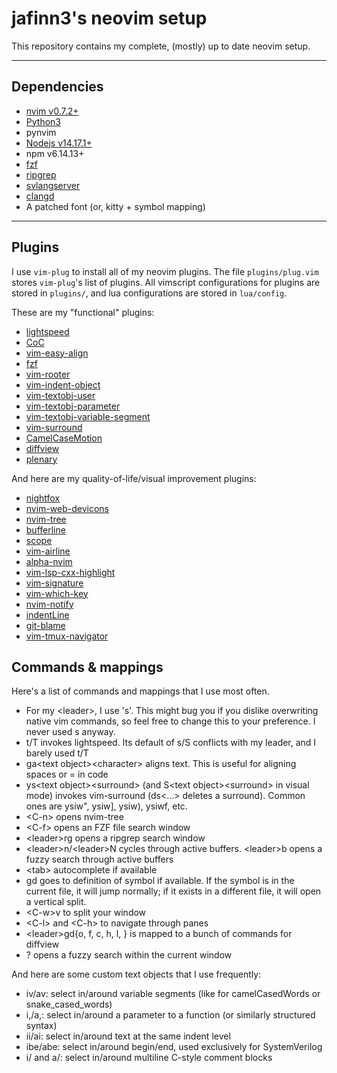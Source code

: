 jafinn3's neovim setup
===================


This repository contains my complete, (mostly) up to date neovim setup.

----------


Dependencies
-------------
- [nvim v0.7.2+](https://github.com/neovim/neovim/wiki/Installing-Neovim)
- [Python3](https://www.python.org/downloads/)
- pynvim
- [Nodejs v14.17.1+](https://nodejs.org/en/download/package-manager/)
- npm v6.14.13+
- [fzf](https://github.com/junegunn/fzf) 
- [ripgrep](https://github.com/BurntSushi/ripgrep)
- [svlangserver](https://github.com/imc-trading/svlangserver)
- [clangd](https://clangd.llvm.org/installation.html)
- A patched font (or, kitty + symbol mapping)

----------


## Plugins ##

I use `vim-plug` to install all of my neovim plugins. The file `plugins/plug.vim` stores `vim-plug`'s list of plugins. All vimscript configurations for plugins are stored in `plugins/`, and lua configurations are stored in `lua/config`.

These are my "functional" plugins:
- [lightspeed](https://github.com/ggandor/lightspeed.nvim)
- [CoC](https://github.com/neoclide/coc.nvim)
- [vim-easy-align](https://github.com/junegunn/vim-easy-align)
- [fzf](https://github.com/junegunn/fzf.vim)
- [vim-rooter](https://github.com/airblade/vim-rooter)
- [vim-indent-object](https://github.com/michaeljsmith/vim-indent-object)
- [vim-textobj-user](https://github.com/kana/vim-textobj-user)
- [vim-textobj-parameter](https://github.com/sgur/vim-textobj-parameter)
- [vim-textobj-variable-segment](https://github.com/Julian/vim-textobj-variable-segment)
- [vim-surround](https://github.com/tpope/vim-surround)
- [CamelCaseMotion](https://github.com/bkad/CamelCaseMotion)
- [diffview](https://github.com/sindrets/diffview.nvim)
- [plenary](https://github.com/nvim-lua/plenary.nvim)

And here are my quality-of-life/visual improvement plugins:
- [nightfox](https://github.com/EdenEast/nightfox.nvim)
- [nvim-web-devicons](https://github.com/kyazdani42/nvim-web-devicons)
- [nvim-tree](https://github.com/kyazdani42/nvim-tree.lua)
- [bufferline](https://github.com/akinsho/bufferline.nvim)
- [scope](https://github.com/tiagovla/scope.nvim)
- [vim-airline](https://github.com/vim-airline/vim-airline)
- [alpha-nvim](https://github.com/goolord/alpha-nvim)
- [vim-lsp-cxx-highlight](https://github.com/jackguo380/vim-lsp-cxx-highlight)
- [vim-signature](https://github.com/kshenoy/vim-signature)
- [vim-which-key](https://github.com/liuchengxu/vim-which-key)
- [nvim-notify](https://github.com/rcarriga/nvim-notify)
- [indentLine](https://github.com/Yggdroot/indentLine)
- [git-blame](https://github.com/f-person/git-blame.nvim)
- [vim-tmux-navigator](https://github.com/christoomey/vim-tmux-navigator)

## Commands & mappings ##
Here's a list of commands and mappings that I use most often. 

- For my \<leader\>, I use 's'. This might bug you if you dislike overwriting native vim commands, so feel free to change this to your preference. I never used s anyway.
- t/T invokes lightspeed. Its default of s/S conflicts with my leader, and I barely used t/T
- ga\<text object\><character\> aligns text. This is useful for aligning spaces or = in code
- ys\<text object\><surround\> (and S<text object\><surround\> in visual mode) invokes vim-surround (ds<...\> deletes a surround). Common ones are ysiw", ysiw], ysiw), ysiwf, etc.
- \<C-n\> opens nvim-tree
- \<C-f\> opens an FZF file search window
- \<leader\>rg opens a ripgrep search window
- \<leader\>n/<leader\>N cycles through active buffers. <leader\>b opens a fuzzy search through active buffers
- \<tab\> autocomplete if available
- gd goes to definition of symbol if available. If the symbol is in the current file, it will jump normally; if it exists in a different file, it will open a vertical split.
- \<C-w\>v to split your window
- \<C-l\> and <C-h\> to navigate through panes
- \<leader\>gd{o, f, c, h, l, } is mapped to a bunch of commands for diffview
- ? opens a fuzzy search within the current window


And here are some custom text objects that I use frequently:
- iv/av: select in/around variable segments (like for camelCasedWords or snake_cased_words)
- i,/a,: select in/around a parameter to a function (or similarly structured syntax)
- ii/ai: select in/around text at the same indent level
- ibe/abe: select in/around begin/end, used exclusively for SystemVerilog
- i/ and a/: select in/around multiline C-style comment blocks
